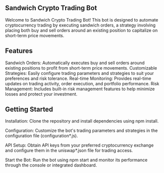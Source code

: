 ## Sandwich Crypto Trading Bot
Welcome to Sandwich Crypto Trading Bot! This bot is designed to automate cryptocurrency trading by executing sandwich orders, a strategy involving placing both buy and sell orders around an existing position to capitalize on short-term price movements.

## Features
Sandwich Orders: Automatically executes buy and sell orders around existing positions to profit from short-term price movements.
Customizable Strategies: Easily configure trading parameters and strategies to suit your preferences and risk tolerance.
Real-time Monitoring: Provides real-time updates on trading activity, order execution, and portfolio performance.
Risk Management: Includes built-in risk management features to help minimize losses and protect your investment.

## Getting Started

Installation: Clone the repository and install dependencies using npm install.

Configuration: Customize the bot's trading parameters and strategies in the configuration file (configuration*.js).

API Setup: Obtain API keys from your preferred cryptocurrency exchange and configure them in the uniswap*.json file for trading access.

Start the Bot: Run the bot using npm start and monitor its performance through the console or integrated dashboard.
